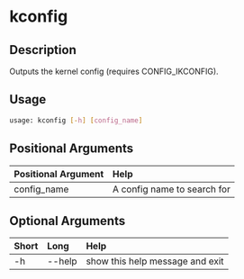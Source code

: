 <!-- THIS PART OF THIS FILE IS AUTOGENERATED. DO NOT MODIFY IT. See scripts/generate_docs.sh -->




# kconfig

## Description


Outputs the kernel config (requires CONFIG_IKCONFIG).
## Usage


```bash
usage: kconfig [-h] [config_name]

```
## Positional Arguments

|Positional Argument|Help|
| :--- | :--- |
|config_name|A config name to search for|

## Optional Arguments

|Short|Long|Help|
| :--- | :--- | :--- |
|-h|--help|show this help message and exit|

<!-- END OF AUTOGENERATED PART. Do not modify this line or the line below, they mark the end of the auto-generated part of the file. If you want to extend the documentation in a way which cannot easily be done by adding to the command help description, write below the following line. -->
<!-- ------------\>8---- ----\>8---- ----\>8------------ -->
